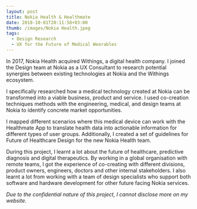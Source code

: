 ```yaml
---
layout: post
title: Nokia Health & Healthmate
date: 2018-10-01T20:11:58+03:00
thumb: /images/Nokia Health.jpeg
tags:
  - Design Research
  - UX for the Future of Medical Wearables
---
```

In 2017, Nokia Health acquired Withings, a digital health company. I joined the Design team at Nokia as a UX Consultant to research potential synergies between existing technologies at Nokia and the Withings ecosystem. 

I specifically researched how a medical technology created at Nokia can be transformed into a viable business, product and service. I used co-creation techniques methods with the engineering, medical, and design teams at Nokia to identify concrete market opportunities.

I mapped different scenarios where this medical device can work with the Healthmate App to translate health data into actionable information for different types of user groups. Additionally, I created a set of guidelines for Future of Healthcare Design for the new Nokia Health team. 

During this project, I learnt a lot about the future of healthcare, predictive diagnosis and digital therapeutics. By working in a global organisation with remote teams, I got the experience of co-creating with different divisions, product owners, engineers, doctors and other internal stakeholders. I also learnt a lot from working with a team of design specialists who support both software and hardware development for other future facing Nokia services.

*Due to the confidential nature of this project, I cannot disclose more on my website.*
